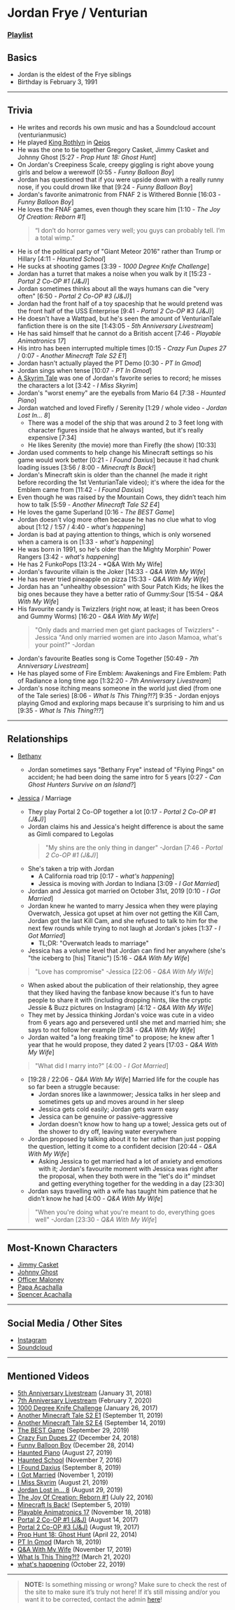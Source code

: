 # Jordan Frye / Venturian
### [Playlist](https://www.youtube.com/playlist?list=PLwlijWXtmIKiTpgrhIZUIhzbBrCSg%nwPn)

## Basics
- Jordan is the eldest of the Frye siblings
- Birthday is February 3, 1991

----

## Trivia
- He writes and records his own music and has a Soundcloud account \(venturianmusic)
- He played [King Rothlyn](5.Characters/Qeios_Characters.md) in [Qeios](6.Series/Qeios.md)
- He was the one to tie together Gregory Casket, Jimmy Casket and Johnny Ghost \[5:27 - *Prop Hunt 18: Ghost Hunt*]
- On Jordan's Creepiness Scale, creepy giggling is right above young girls and below a werewolf \[0:55 - *Funny Balloon Boy*]
- Jordan has questioned that if you were upside down with a really runny nose, if you could drown like that \[9:24 - *Funny Balloon Boy*]
- Jordan's favorite animatronic from FNAF 2 is Withered Bonnie \[16:03 - *Funny Balloon Boy*]
- He loves the FNAF games, even though they scare him \[1:10 - *The Joy Of Creation: Reborn #1*]
    > “I don’t do horror games very well; you guys can probably tell. I’m a total wimp.”
- He is of the political party of "Giant Meteor 2016" rather than Trump or Hillary \[4:11 - *Haunted School*]
- He sucks at shooting games \[3:39 - *1000 Degree Knife Challenge*]
- Jordan has a turret that makes a noise when you walk by it \[15:23 - *Portal 2 Co-OP #1 (J&J)*]
- Jordan sometimes thinks about all the ways humans can die "very often" \[6:50 - *Portal 2 Co-OP #3 (J&J)*]
- Jordan had the front half of a toy spaceship that he would pretend was the front half of the USS Enterprise \[9:41 - *Portal 2 Co-OP #3 (J&J)*]
- He doesn't have a Wattpad, but he's seen the amount of VenturianTale fanfiction there is on the site \[1:43:05 - *5th Anniversary Livestream*]
- He has said himself that he cannot do a British accent \[7:46 - *Playable Animatronics 17*]
- His intro has been interrupted multiple times \[0:15 - *Crazy Fun Dupes 27* / 0:07 - *Another Minecraft Tale S2 E1*]
- Jordan hasn't actually played the PT Demo \[0:30 - *PT In Gmod*]
- Jordan sings when tense \[10:07 - *PT In Gmod*]
- [A Skyrim Tale](6.Series/Tale_Series.md) was one of Jordan's favorite series to record; he misses the characters a lot \[3:42 - *I Miss Skyrim*]
- Jordan's "worst enemy" are the eyeballs from Mario 64 \[7:38 - *Haunted Piano*]
- Jordan watched and loved Firefly / Serenity \[1:29 / whole video - *Jordan Lost In… 8*]
  - There was a model of the ship that was around 2 to 3 feet long with character figures inside that he always wanted, but it's really expensive \[7:34]
  - He likes Serenity \(the movie) more than Firefly \(the show) \[10:33]
- Jordan used comments to help change his Minecraft settings so his game would work better \[0:21 - *I Found Daxius*] because it had chunk loading issues \[3:56 / 8:00 - *Minecraft Is Back!*]
- Jordan's Minecraft skin is older than the channel \(he made it right before recording the 1st VenturianTale video); it's where the idea for the Emblem came from \[11:42 - *I Found Daxius*]
- Even though he was raised by the Mountain Cows, they didn’t teach him how to talk \[5:59 - *Another Minecraft Tale S2 E4*]
- He loves the game Superland \[0:16 - *The BEST Game*]
- Jordan doesn't vlog more often because he has no clue what to vlog about \[1:12 / 1:57 / 4:40 - *what's happening*]
- Jordan is bad at paying attention to things, which is only worsened when a camera is on \[1:33 - *what's happening*]
- He was born in 1991, so he's older than the Mighty Morphin' Power Rangers \[3:42 - *what's happening*]
- He has 2 FunkoPops \[13:24 - *Q&A With My Wife]
- Jordan's favourite villain is the Joker \[14:33 - *Q&A With My Wife*]
- He has never tried pineapple on pizza \[15:33 - *Q&A With My Wife*]
- Jordan has an "unhealthy obsession" with Sour Patch Kids; he likes the big ones because they have a better ratio of Gummy:Sour \[15:54 - *Q&A With My Wife*]
- His favourite candy is Twizzlers \(right now, at least; it has been Oreos and Gummy Worms) \[16:20 - *Q&A With My Wife*]
  > "Only dads and married men get giant packages of Twizzlers" -Jessica
  > "And only married women are into Jason Mamoa, what's your point?" -Jordan
- Jordan's favourite Beatles song is Come Together \[50:49 - *7th Anniversary Livestream*]
- He has played some of Fire Emblem: Awakenings and Fire Emblem: Path of Radiance a long time ago \[1:32:20 - *7th Anniversary Livestream*]
- Jordan's nose itching means someone in the world just died \(from one of the Tale series) \[8:06 - *What Is This Thing?!?*]
9:35 - Jordan enjoys playing Gmod and exploring maps because it's surprising to him and us \[9:35 - *What Is This Thing?!?*]

----

## Relationships
- [Bethany](3.Siblings/3.3.Bethany-Frye-FlyingPings.md)
  - Jordan sometimes says "Bethany Frye" instead of "Flying Pings" on accident; he had been doing the same intro for 5 years \[0:27 - *Can Ghost Hunters Survive on an Island?*]

- [Jessica](7.Family/Jessica-Javott42.md) / Marriage
  - They play Portal 2 Co-OP together a lot \[0:17 - *Portal 2 Co-OP #1 (J&J)*]
  - Jordan claims his and Jessica's height difference is about the same as Gimli compared to Legolas
      > "My shins are the only thing in danger" -Jordan \[7:46 - *Portal 2 Co-OP #1 (J&J)*]
  - She's taken a trip with Jordan
    - A California road trip \[0:17 - *what's happening*]
    - Jessica is moving with Jordan to Indiana \[3:09 - *I Got Married*]
  - Jordan and Jessica got married on October 31st, 2019 \[0:10 - *I Got Married*]
  - Jordan knew he wanted to marry Jessica when they were playing Overwatch, Jessica got upset at him over not getting the Kill Cam, Jordan got the last Kill Cam, and she refused to talk to him for the next few rounds while trying to not laugh at Jordan's jokes  \[1:37 - *I Got Married*]
    - TL;DR: "Overwatch leads to marriage"
  - Jessica has a volume level that Jordan can find her anywhere \(she's "the iceberg to \[his] Titanic") \[5:16 - *Q&A With My Wife*]
  > "Love has compromise" -Jessica \[22:06 - *Q&A With My Wife*]
  - When asked about the publication of their relationship, they agree that they liked having the fanbase know because it's fun to have people to share it with \(including dropping hints, like the cryptic Jessie & Buzz pictures on Instagram) \[4:12 - *Q&A With My Wife*]
  - They met by Jessica thinking Jordan's voice was cute in a video from 6 years ago and persevered until she met and married him; she says to not follow her example \[9:38 - *Q&A With My Wife*]
  - Jordan waited "a long freaking time" to propose; he knew after 1 year that he would propose, they dated 2 years \[17:03 - *Q&A With My Wife*]
  > "What did I marry into?" \[4:00 - *I Got Married*]
  - \[19:28 / 22:06 - *Q&A With My Wife*] Married life for the couple has so far been a struggle because:
    - Jordan snores like a lawnmower; Jessica talks in her sleep and sometimes gets up and moves around in her sleep
    - Jessica gets cold easily; Jordan gets warm easy
    - Jessica can be genuine or passive-aggressive
    - Jordan doesn't know how to hang up a towel; Jessica gets out of the shower to dry off, leaving water everywhere
  - Jordan proposed by talking about it to her rather than just popping the question, letting it come to a confident decision \[20:44 - *Q&A With My Wife*]
    - Asking Jessica to get married had a lot of anxiety and emotions with it; Jordan's favourite moment with Jessica was right after the proposal, when they both were in the "let's do it" mindset and getting everything together for the wedding in a day \[23:30]
  - Jordan says travelling with a wife has taught him patience that he didn't know he had \[4:00 - *Q&A With My Wife*]
  > "When you're doing what you're meant to do, everything goes well" -Jordan \[23:30 - *Q&A With My Wife*]

----

## Most-Known Characters
- [Jimmy Casket](5.Characters/Jimmy_Casket.html)
- [Johnny Ghost](5.Characters/Johnny_Ghost.html)
- [Officer Maloney](5.Characters/Officer_Maloney.html)
- [Papa Acachalla](5.Characters/Papa_Acachalla.html)
- [Spencer Acachalla](5.Characters/Spencer_Acachalla.html)

----

## Social Media / Other Sites
- [Instagram](https://instagram.com/venturianacachalla?igshid=1bx5eybrt8xuv)
- [Soundcloud](https://soundcloud.com/venturianmusic)

----

## Mentioned Videos
- [5th Anniversary Livestream](https://youtu.be/6AHnicY1Iq4) \(January 31, 2018)
- [7th Anniversary Livestream](https://youtu.be/GBFpW-t83Zs) \(February 7, 2020)
- [1000 Degree Knife Challenge](https://youtu.be/pzntssXrvsE) \(January 26, 2017)
- [Another Minecraft Tale S2 E1](https://youtu.be/QveKwulefP0) \(September 11, 2019)
- [Another Minecraft Tale S2 E4](https://youtu.be/JbWQ1MCyLVQ) \(September 14, 2019)
- [The BEST Game](https://youtu.be/ie_0HiSJ-8g) \(September 29, 2019)
- [Crazy Fun Dupes 27](https://youtu.be/ioWtP6jzsEA) \(December 24, 2018)
- [Funny Balloon Boy](https://youtu.be/EnoiRkmE1y8) \(December 28, 2014)
- [Haunted Piano](https://youtu.be/n8fdFA8EWQs) \(August 27, 2019)
- [Haunted School](https://youtu.be/cV31R3z-P7M) \(November 7, 2016)
- [I Found Daxius](https://youtu.be/3I_BsdJ1W1c) \(September 8, 2019)
- [I Got Married](https://youtu.be/mDasjRwGf2k) \(November 1, 2019)
- [I Miss Skyrim](https://youtu.be/ldqWeBVpLlA) \(August 21, 2019)
- [Jordan Lost in... 8](https://youtu.be/VuS8a921p4Q) \(August 29, 2019)
- [The Joy Of Creation: Reborn #1](https://youtu.be/eE8g0Z44aEs) \(July 22, 2016)
- [Minecraft Is Back!](https://youtu.be/R0rG3k-T4bw) \(September 5, 2019)
- [Playable Animatronics 17](https://youtu.be/mkyVjLCmh8w) \(November 18, 2018)
- [Portal 2 Co-OP #1 (J&J)](https://youtu.be/6GE1-ReTdtU) \(August 14, 2017)
- [Portal 2 Co-OP #3 (J&J)](https://youtu.be/6FpTNl6y6w4) \(August 19, 2017)
- [Prop Hunt 18: Ghost Hunt](https://youtu.be/2yVe4fe8lRw) \(April 22, 2014)
- [PT In Gmod](https://youtu.be/MUV-gpaBpkE) \(March 18, 2019)
- [Q&A With My Wife](https://youtu.be/fcWrt_7xM3w) \(November 17, 2019)
- [What Is This Thing?!?](https://youtu.be/MB5G_FVYiJg) \(March 21, 2020)
- [what's happening](https://youtu.be/8wn34LSj_Iw) \(October 22, 2019)

----

> **NOTE:** Is something missing or wrong? Make sure to check the rest of the site to make sure it’s truly not here! If it’s still missing and/or you want it to be corrected, contact the admin [here](../chapter_2.md)!